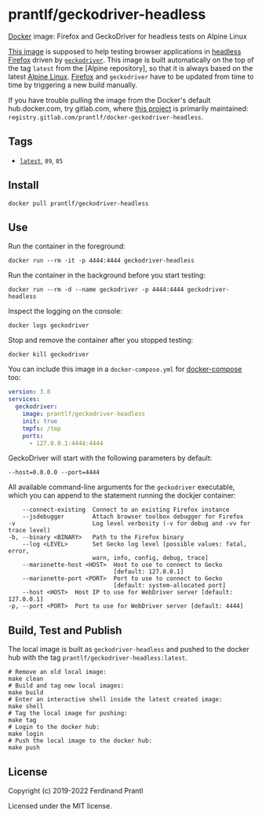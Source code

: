 # prantlf/geckodriver-headless

[Docker] image: Firefox and GeckoDriver for headless tests on Alpine Linux

[This image] is supposed to help testing browser applications in [headless Firefox] driven by [`geckodriver`]. This image is built automatically on the top of the tag `latest` from the [Alpine repository], so that it is always based on the latest [Alpine Linux]. [Firefox] and `geckodriver` have to be updated from time to time by triggering a new build manually.

If you have trouble pulling the image from the Docker's default hub.docker.com, try gitlab.com, where [this project] is primarily maintained: `registry.gitlab.com/prantlf/docker-geckodriver-headless`.

## Tags

- [`latest`], `89`, `85`

## Install

    docker pull prantlf/geckodriver-headless

## Use

Run the container in the foreground:

    docker run --rm -it -p 4444:4444 geckodriver-headless

Run the container in the background before you start testing:

    docker run --rm -d --name geckodriver -p 4444:4444 geckodriver-headless

Inspect the logging on the console:

    docker logs geckodriver

Stop and remove the container after you stopped testing:

    docker kill geckodriver

You can include this image in a `docker-compose.yml` for [docker-compose] too:

```yaml
version: 3.8
services:
  geckodriver:
    image: prantlf/geckodriver-headless
    init: true
    tmpfs: /tmp
    ports:
      - 127.0.0.1:4444:4444
```

GeckoDriver will start with the following parameters by default:

    --host=0.0.0.0 --port=4444

All available command-line arguments for the `geckodriver` executable, which
you can append to the statement running the dockjer container:

        --connect-existing  Connect to an existing Firefox instance
        --jsdebugger        Attach browser toolbox debugger for Firefox
    -v                      Log level verbosity (-v for debug and -vv for trace level)
    -b, --binary <BINARY>   Path to the Firefox binary
        --log <LEVEL>       Set Gecko log level [possible values: fatal, error,
                            warn, info, config, debug, trace]
        --marionette-host <HOST>  Host to use to connect to Gecko
                                  [default: 127.0.0.1]
        --marionette-port <PORT>  Port to use to connect to Gecko
                                  [default: system-allocated port]
        --host <HOST>  Host IP to use for WebDriver server [default: 127.0.0.1]
    -p, --port <PORT>  Port to use for WebDriver server [default: 4444]

## Build, Test and Publish

The local image is built as `geckodriver-headless` and pushed to the docker hub with the tag `prantlf/geckodriver-headless:latest`.

    # Remove an old local image:
    make clean
    # Build and tag new local images:
    make build
    # Enter an interactive shell inside the latest created image:
    make shell
    # Tag the local image for pushing:
    make tag
    # Login to the docker hub:
    make login
    # Push the local image to the docker hub:
    make push

## License

Copyright (c) 2019-2022 Ferdinand Prantl

Licensed under the MIT license.

[Docker]: https://www.docker.com/
[This image]: https://hub.docker.com/repository/docker/prantlf/geckodriver-headless
[this project]: https://gitlab.com/prantlf/docker-geckodriver-headless#prantlfgeckodriver-headless
[`latest`]: https://hub.docker.com/repository/docker/prantlf/geckodriver-headless/tags
[headless Firefox]: https://developer.mozilla.org/en-US/docs/Mozilla/Firefox/Headless_mode
[`geckodriver`]: https://github.com/mozilla/geckodriver#readme
[Firefox]: https://www.mozilla.org/firefox/
[Alpine Linux]: https://alpinelinux.org/
[docker-compose]: https://docs.docker.com/compose/
